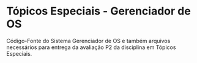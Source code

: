 # Tópicos Especiais - Gerenciador de OS
Código-Fonte do Sistema Gerenciador de OS e também arquivos necessários para entrega da avaliação P2 da disciplina em Tópicos Especiais.
